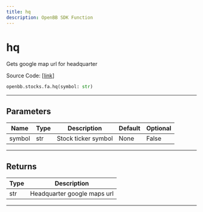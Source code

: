 ```yaml
---
title: hq
description: OpenBB SDK Function
---
```


# hq

Gets google map url for headquarter

Source Code: [[link](https://github.com/OpenBB-finance/OpenBBTerminal/tree/main/openbb_terminal/stocks/fundamental_analysis/yahoo_finance_model.py#L228)]

```python
openbb.stocks.fa.hq(symbol: str)
```

---

## Parameters

| Name | Type | Description | Default | Optional |
| ---- | ---- | ----------- | ------- | -------- |
| symbol | str | Stock ticker symbol | None | False |


---

## Returns

| Type | Description |
| ---- | ----------- |
| str | Headquarter google maps url |
---

